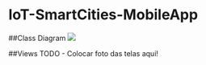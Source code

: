# IoT-SmartCities-MobileApp

##Class Diagram
<img src="http://i.imgur.com/KlMcpHC.png"></img>

##Views
TODO - Colocar foto das telas aqui!
